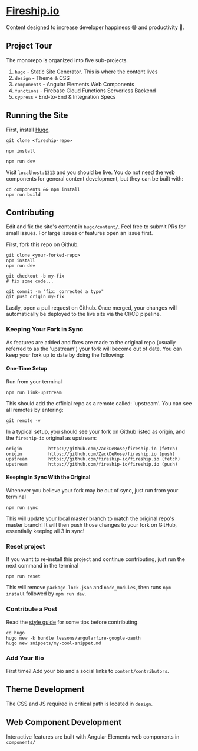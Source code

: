 # [Fireship.io](https://fireship.io/)

Content [designed](https://fireship.io/mission/) to increase developer happiness 😁 and productivity 🚀.

## Project Tour

The monorepo is organized into five sub-projects. 

1. `hugo` - Static Site Generator. This is where the content lives
2. `design` - Theme & CSS
3. `components` - Angular Elements Web Components
4. `functions` - Firebase Cloud Functions Serverless Backend
5. `cypress` - End-to-End & Integration Specs

## Running the Site


First, install [Hugo](https://gohugo.io/getting-started/installing/).

```shell
git clone <fireship-repo>

npm install

npm run dev
```

Visit `localhost:1313` and you should be live. You do not need the web components for general content development, but they can be built with:

```shell
cd components && npm install
npm run build
```

## Contributing

Edit and fix the site's content in `hugo/content/`. Feel free to submit PRs for small issues. For large issues or features open an issue first. 

First, fork this repo on Github.

```shell
git clone <your-forked-repo>
npm install
npm run dev

git checkout -b my-fix
# fix some code...

git commit -m "fix: corrected a typo"
git push origin my-fix
```

Lastly, open a pull request on Github. Once merged, your changes will automatically be deployed to the live site via the CI/CD pipeline. 

### Keeping Your Fork in Sync

As features are added and fixes are made to the original repo (usually referred to as the 'upstream') your fork will become out of date. You can keep your fork up to date by doing the following:

#### One-Time Setup

Run from your terminal

```shell
npm run link-upstream
```

This should add the official repo as a remote called: 'upstream'. You can see all remotes by entering:

```shell
git remote -v
```

In a typical setup, you should see your fork on Github listed as origin, and the `fireship-io` original as upstream:

```
origin          https://github.com/ZackDeRose/fireship.io (fetch)
origin          https://github.com/ZackDeRose/fireship.io (push)
upstream        https://github.com/fireship-io/fireship.io (fetch)
upstream        https://github.com/fireship-io/fireship.io (push)
```

#### Keeping In Sync With the Original

Whenever you believe your fork may be out of sync, just run from your terminal

```shell
npm run sync
```

This will update your local master branch to match the original repo's master branch! It will then push those changes to your fork on GitHub, essentially keeping all 3 in sync!

### Reset project

If you want to re-install this project and continue contributing, just run the next command in the terminal

```shell
npm run reset
```

This will remove `package-lock.json` and `node_modules`, then runs `npm install` followed by `npm run dev`.

### Contribute a Post

Read the [style guide](https://fireship.io/style-guide/) for some tips before contributing. 

```shell
cd hugo
hugo new -k bundle lessons/angularfire-google-oauth
hugo new snippets/my-cool-snippet.md
```

### Add Your Bio

First time? Add your bio and a social links to `content/contributors`. 

## Theme Development

The CSS and JS required in critical path is located in `design`.

## Web Component Development

Interactive features are built with Angular Elements web components in `components/`
